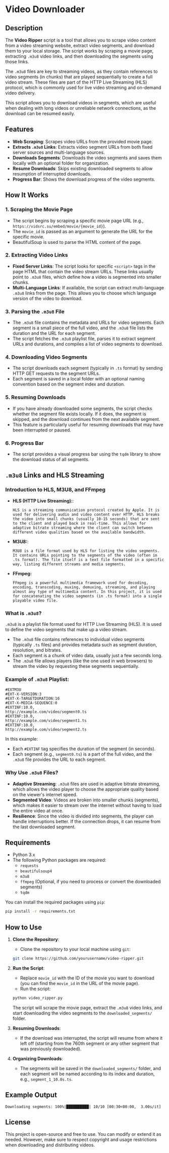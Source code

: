 # Video Downloader

## Description

The **Video Ripper** script is a tool that allows you to scrape video content from a video streaming website, extract video segments, and download them to your local storage. The script works by scraping a movie page, extracting `.m3u8` video links, and then downloading the segments using those links.

The `.m3u8` files are key to streaming videos, as they contain references to video segments (in chunks) that are played sequentially to create a full video stream. These files are part of the HTTP Live Streaming (HLS) protocol, which is commonly used for live video streaming and on-demand video delivery.

This script allows you to download videos in segments, which are useful when dealing with long videos or unreliable network connections, as the download can be resumed easily.

## Features

- **Web Scraping**: Scrapes video URLs from the provided movie page.
- **Extracts `.m3u8` Links**: Extracts video segment URLs from both fixed server sources and multi-language sources.
- **Downloads Segments**: Downloads the video segments and saves them locally with an optional folder for organization.
- **Resume Downloads**: Skips existing downloaded segments to allow resumption of interrupted downloads.
- **Progress Bar**: Shows the download progress of the video segments.

## How It Works

### 1. **Scraping the Movie Page**
   - The script begins by scraping a specific movie page URL (e.g., `https://vidsrc.su/embed/movie/{movie_id}`).
   - The `movie_id` is passed as an argument to generate the URL for the specific movie.
   - BeautifulSoup is used to parse the HTML content of the page.

### 2. **Extracting Video Links**
   - **Fixed Server Links**: The script looks for specific `<script>` tags in the page HTML that contain the video stream URLs. These links usually point to `.m3u8` files, which define how a video is segmented into smaller chunks.
   - **Multi-Language Links**: If available, the script can extract multi-language `.m3u8` links from the page. This allows you to choose which language version of the video to download.

### 3. **Parsing the `.m3u8` File**
   - The `.m3u8` file contains the metadata and URLs for video segments. Each segment is a small piece of the full video, and the `.m3u8` file lists the duration and the URL for each segment.
   - The script fetches the `.m3u8` playlist file, parses it to extract segment URLs and durations, and compiles a list of video segments to download.

### 4. **Downloading Video Segments**
   - The script downloads each segment (typically in `.ts` format) by sending HTTP GET requests to the segment URLs.
   - Each segment is saved in a local folder with an optional naming convention based on the segment index and duration.

### 5. **Resuming Downloads**
   - If you have already downloaded some segments, the script checks whether the segment file exists locally. If it does, the segment is skipped, and the download continues from the next available segment.
   - This feature is particularly useful for resuming downloads that may have been interrupted or paused.

### 6. **Progress Bar**
   - The script provides a visual progress bar using the `tqdm` library to show the download status of all segments.
   
## `.m3u8` Links and HLS Streaming

### Introduction to HLS, M3U8, and FFmpeg
- **HLS (HTTP Live Streaming):**:

      HLS is a streaming communication protocol created by Apple. It is used for delivering audio and video content over HTTP. HLS breaks the video into small chunks (usually 10-15 seconds) that are sent to the client and played back in real-time. This allows for adaptive bitrate streaming where the client can switch between different video qualities based on the available bandwidth.

- **M3U8:**:

      M3U8 is a file format used by HLS for listing the video segments. It contains URLs pointing to the segments of the video (often in .ts format). The file itself is a text file formatted in a specific way, listing different streams and media segments.

- **FFmpeg:**

      FFmpeg is a powerful multimedia framework used for decoding, encoding, transcoding, muxing, demuxing, streaming, and playing almost any type of multimedia content. In this project, it is used for concatenating the video segments (in .ts format) into a single playable video file.

### What is `.m3u8`?

`.m3u8` is a playlist file format used for HTTP Live Streaming (HLS). It is used to define the video segments that make up a video stream. 

- The `.m3u8` file contains references to individual video segments (typically `.ts` files) and provides metadata such as segment duration, resolution, and bitrates.
- Each segment is a chunk of video data, usually just a few seconds long.
- The `.m3u8` file allows players (like the one used in web browsers) to stream the video by requesting these segments sequentially.

### Example of `.m3u8` Playlist:

```
#EXTM3U
#EXT-X-VERSION:3
#EXT-X-TARGETDURATION:10
#EXT-X-MEDIA-SEQUENCE:0
#EXTINF:10.0,
http://example.com/video/segment0.ts
#EXTINF:10.0,
http://example.com/video/segment1.ts
#EXTINF:10.0,
http://example.com/video/segment2.ts
```

In this example:
- Each `#EXTINF` tag specifies the duration of the segment (in seconds).
- Each segment (e.g., `segment0.ts`) is a part of the full video, and the `.m3u8` file provides the URL to each segment.

### Why Use `.m3u8` Files?

- **Adaptive Streaming**: `.m3u8` files are used in adaptive bitrate streaming, which allows the video player to choose the appropriate quality based on the viewer's internet speed.
- **Segmented Video**: Videos are broken into smaller chunks (segments), which makes it easier to stream over the internet without having to load the entire video at once.
- **Resilience**: Since the video is divided into segments, the player can handle interruptions better. If the connection drops, it can resume from the last downloaded segment.

## Requirements

- Python 3.x
- The following Python packages are required:
  - `requests`
  - `beautifulsoup4`
  - `m3u8`
  - `ffmpeg` (Optional, if you need to process or convert the downloaded segments)
  - `tqdm`

You can install the required packages using `pip`:

```bash
pip install -r requirements.txt
```

## How to Use

1. **Clone the Repository**:
   - Clone the repository to your local machine using `git`:
   
   ```bash
   git clone https://github.com/yourusername/video-ripper.git
   ```

2. **Run the Script**:
   - Replace `movie_id` with the ID of the movie you want to download (you can find the `movie_id` in the URL of the movie page).
   - Run the script:
   
   ```bash
   python video_ripper.py
   ```

   The script will scrape the movie page, extract the `.m3u8` video links, and start downloading the video segments to the `downloaded_segments/` folder.

3. **Resuming Downloads**:
   - If the download was interrupted, the script will resume from where it left off (starting from the 760th segment or any other segment that was previously downloaded).

4. **Organizing Downloads**:
   - The segments will be saved in the `downloaded_segments/` folder, and each segment will be named according to its index and duration, e.g., `segment_1_10.0s.ts`.

## Example Output

```
Downloading segments: 100%|██████████| 10/10 [00:30<00:00,  3.00s/it]
```

## License

This project is open-source and free to use. You can modify or extend it as needed. However, make sure to respect copyright and usage restrictions when downloading and distributing videos.

